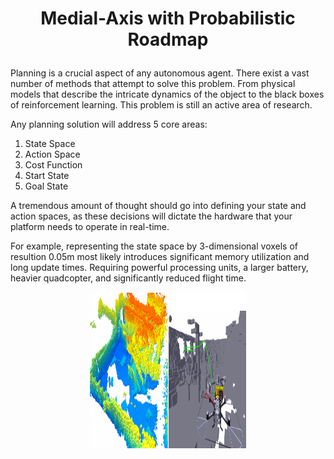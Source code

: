 # <p align="center"><b> Medial-Axis with Probabilistic Roadmap </b></p>
 
Planning is a crucial aspect of any autonomous agent. There exist a vast number of methods that attempt to solve this problem. From physical models that describe the intricate dynamics of the object to the black boxes of reinforcement learning. This problem is still an active area of research. 

Any planning solution will address 5 core areas:

1) State Space 
2) Action Space
3) Cost Function
4) Start State
5) Goal State

A tremendous amount of thought should go into defining your state and action spaces, as these decisions will dictate the hardware that your platform needs to operate in real-time. 

For example, representing the state space by 3-dimensional voxels of resultion 0.05m most likely introduces significant memory utilization and long update times. Requiring powerful processing units, a larger battery, heavier quadcopter, and significantly reduced flight time. 

<p align="center"> 
<img src="images/voxel_map.PNG" width="250" height="250">
</p>

 
